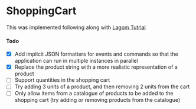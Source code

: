 # ShoppingCart

This was implemented following along with [Lagom Tutrial](https://inviqa.com/blog/lagom-tutorial-using-event-sourcing-create-online-shopping-cart)

#### Todo
- [x] Add implicit JSON formatters for events and commands so that the application can run in multiple instances in parallel
- [x] Replace the product string with a more realistic representation of a product
- [ ] Support quantities in the shopping cart
- [ ] Try adding 3 units of a product, and then removing 2 units from the cart
- [ ] Only allow items from a catalogue of products to be added to the shopping cart (try adding or removing products from the catalogue)